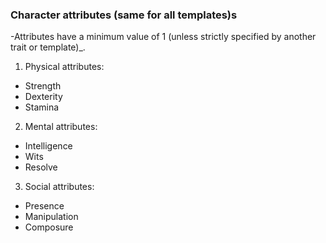 ### Character attributes (same for all templates)s

-Attributes have a minimum value of 1 (unless strictly specified by another trait or template)_.

1. Physical attributes:
  * Strength
  * Dexterity
  * Stamina
2. Mental attributes:
  * Intelligence
  * Wits
  * Resolve
3. Social attributes:
  * Presence
  * Manipulation
  * Composure

